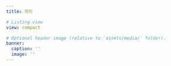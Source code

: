 ```yaml
---
title: 취미

# Listing view
view: compact

# Optional header image (relative to `assets/media/` folder).
banner:
  caption: ''
  image: ''
---
```

